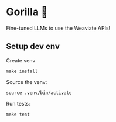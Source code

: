 # Gorilla 🦍
Fine-tuned LLMs to use the Weaviate APIs!

## Setup dev env

Create venv
```
make install
```

Source the venv:
```
source .venv/bin/activate
```

Run tests:
```
make test
